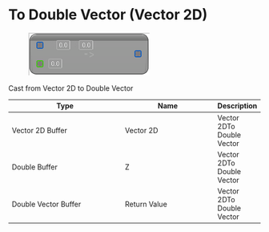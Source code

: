 # To Double Vector (Vector 2D)

<div align="left" data-full-width="false">

<figure><img src="To_Double_Vector_(Vector_2D).png" alt=""><figcaption></figcaption></figure>

</div>

Cast from Vector 2D to Double Vector

<table>
<thead><tr><th width="250">Type</th><th width="200">Name</th><th>Description</th></tr></thead>
<tbody>
<tr><td>Vector 2D Buffer</td><td>Vector 2D</td><td>Vector 2DTo Double Vector</td></tr>
<tr><td>Double Buffer</td><td>Z</td><td>Vector 2DTo Double Vector</td></tr>
<tr><td>Double Vector Buffer</td><td>Return Value</td><td>Vector 2DTo Double Vector</td></tr>
</tbody>
</table>